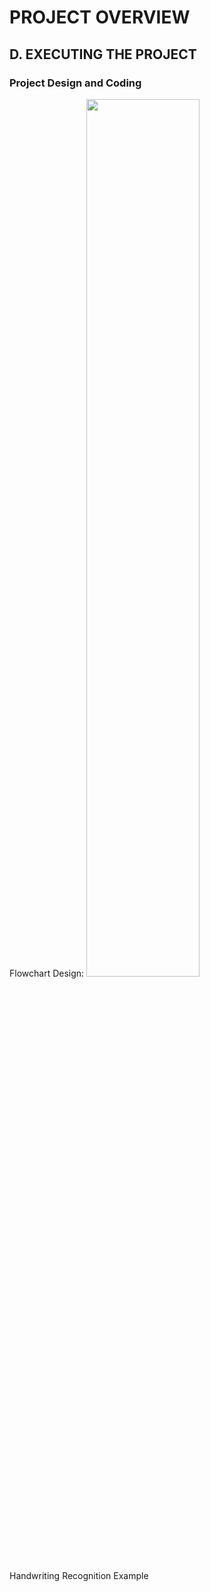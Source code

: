 # PROJECT OVERVIEW
## D. EXECUTING THE PROJECT
### Project Design and Coding
Flowchart Design:
<img src="assets/flowchart.JPG" width="60%">

Handwriting Recognition Example
